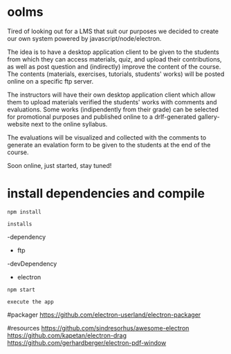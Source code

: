 # oolms
Tired of looking out for a LMS that suit our purposes we decided to create our own system powered by javascript/node/electron.

The idea is to have a desktop application client to be given to the students from which they can access materials, quiz, and upload their contributions, as well as post question and (indirectly) improve the content of the course.
The contents (materials, exercises, tutorials, students' works) will be posted online on a specific ftp server.

The instructors will have their own desktop application client which allow them to upload materials verified the students' works with comments and evaluations. Some works (indipendently from their grade) can be selected for promotional purposes and published online to a drlf-generated gallery-website next to the online syllabus.

The evaluations will be visualized and collected with the comments to generate an evalation form to be given to the students at the end of the course.

Soon online, just started, stay tuned!

# install dependencies and compile
```npm install```

`installs`
 
 -dependency
  - ftp 
 
 -devDependency
  - electron

```npm start```

`execute the app`

#packager
https://github.com/electron-userland/electron-packager

#resources
https://github.com/sindresorhus/awesome-electron
https://github.com/kapetan/electron-drag
https://github.com/gerhardberger/electron-pdf-window
